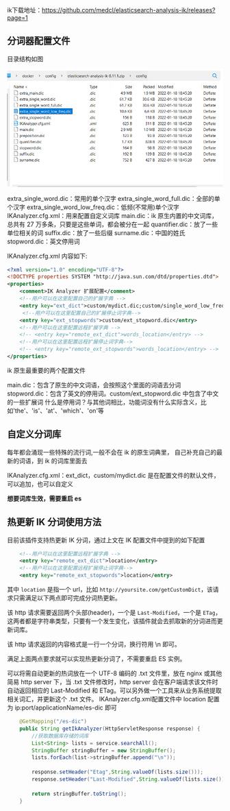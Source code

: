 ik下载地址：https://github.com/medcl/elasticsearch-analysis-ik/releases?page=1
## 分词器配置文件
目录结构如图

![](img/2024-02-28-00-34-39.png)

extra_single_word.dic：常用的单个汉字
extra_single_word_full.dic：全部的单个汉字
extra_single_word_low_freq.dic：低频(不常用)单个汉字
IKAnalyzer.cfg.xml：用来配置自定义词库
main.dic：ik 原生内置的中文词库，总共有 27 万多条，只要是这些单词，都会被分在一起
quantifier.dic：放了一些单位相关的词
suffix.dic：放了一些后缀
surname.dic：中国的姓氏
stopword.dic：英文停用词

IKAnalyzer.cfg.xml 内容如下:
```xml
<?xml version="1.0" encoding="UTF-8"?>
<!DOCTYPE properties SYSTEM "http://java.sun.com/dtd/properties.dtd">
<properties>
	<comment>IK Analyzer 扩展配置</comment>
	<!--用户可以在这里配置自己的扩展字典 -->
	<entry key="ext_dict">custom/mydict.dic;custom/single_word_low_freq.dic</entry>
	 <!--用户可以在这里配置自己的扩展停止词字典-->
	<entry key="ext_stopwords">custom/ext_stopword.dic</entry>
	<!--用户可以在这里配置远程扩展字典 -->
	<!-- <entry key="remote_ext_dict">words_location</entry> -->
	<!--用户可以在这里配置远程扩展停止词字典-->
	<!-- <entry key="remote_ext_stopwords">words_location</entry> -->
</properties>

```
ik 原生最重要的两个配置文件

main.dic：包含了原生的中文词语，会按照这个里面的词语去分词
stopword.dic：包含了英文的停用词。custom/ext_stopword.dic 中包含了中文的一些扩展词
什么是停用词？与其他词相比，功能词没有什么实际含义，比如'the'、'is'、'at'、'which'、'on'等

## 自定义分词库
每年都会涌现一些特殊的流行词,一般不会在 ik 的原生词典里， 自己补充自己的最新的词语，到 ik 的词库里面去

IKAnalyzer.cfg.xml：ext_dict，custom/mydict.dic 是在配置文件的默认文件，可以追加，也可以自定义

**想要词库生效，需要重启 es**

## 热更新 IK 分词使用方法
目前该插件支持热更新 IK 分词，通过上文在 IK 配置文件中提到的如下配置
```xml
	<!--用户可以在这里配置远程扩展字典 -->
	<entry key="remote_ext_dict">location</entry>
	<!--用户可以在这里配置远程扩展停止词字典-->
	<entry key="remote_ext_stopwords">location</entry>
```
其中 `location` 是指一个 url，比如 `http://yoursite.com/getCustomDict`，该请求只需满足以下两点即可完成分词热更新。

该 http 请求需要返回两个头部(header)，一个是 `Last-Modified`，一个是 `ETag`，这两者都是字符串类型，只要有一个发生变化，该插件就会去抓取新的分词进而更新词库。

该 http 请求返回的内容格式是一行一个分词，换行符用 \n 即可。

满足上面两点要求就可以实现热更新分词了，不需要重启 ES 实例。

可以将需自动更新的热词放在一个 UTF-8 编码的 .txt 文件里，放在 nginx 或其他简易 http server 下，当 .txt 文件修改时，http server 会在客户端请求该文件时自动返回相应的 Last-Modified 和 ETag。可以另外做一个工具来从业务系统提取相关词汇，并更新这个 .txt 文件。
IKAnalyzer.cfg.xml配置文件中 location 配置为 ip:port/applicationName/es-dic 即可

```java
	@GetMapping("/es-dic")
    public String getIkAnalyzer(HttpServletResponse response) {
        //获取数据库存储的词库
        List<String> lists = service.searchAll();
        StringBuffer stringBuffer = new StringBuffer();
        lists.forEach(list->stringBuffer.append("\n"));
        
        response.setHeader("Etag",String.valueOf(lists.size()));
        response.setHeader("Last-Modified",String.valueOf(lists.size()));

        return stringBuffer.toString();
    }
```
